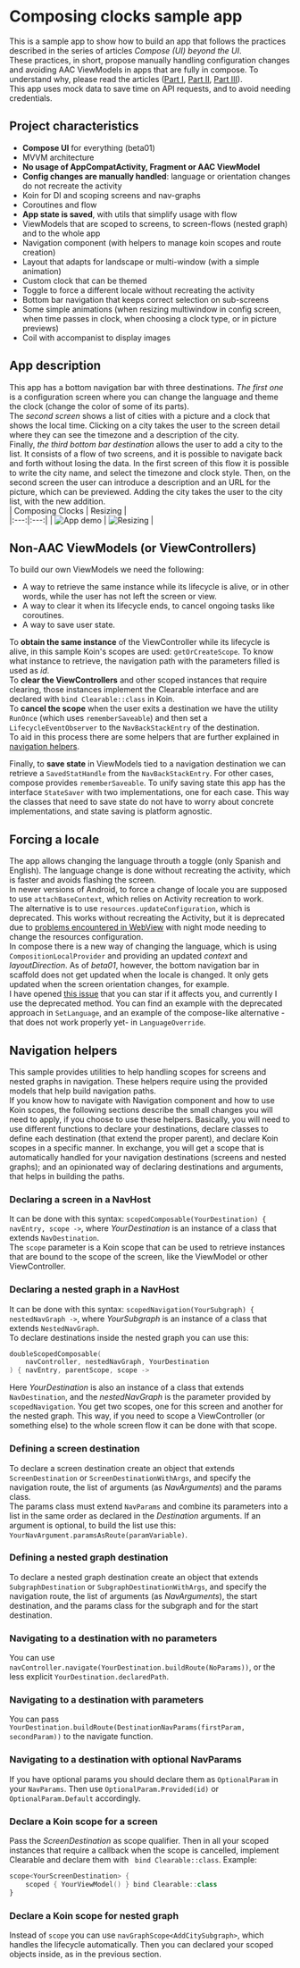 # Composing clocks sample app

This is a sample app to show how to build an app that follows the practices described in the series of articles *Compose (UI) beyond the UI*.  
These practices, in short, propose manually handling configuration changes and avoiding AAC ViewModels in apps that are fully in compose. To understand why, please read the articles ([Part I](https://proandroiddev.com/compose-ui-beyond-the-ui-part-i-big-changes-bfe824ee8ed4), [Part II](https://proandroiddev.com/compose-ui-beyond-the-ui-part-ii-applying-changes-b67b42ea7142), [Part III](https://jsaumell.medium.com/compose-ui-beyond-the-ui-part-iii-no-aac-viewmodel-and-a-sample-app-8e76dbdd1529)).  
This app uses mock data to save time on API requests, and to avoid needing credentials.  

## Project characteristics  
* **Compose UI** for everything (beta01)  
* MVVM architecture  
* **No usage of AppCompatActivity, Fragment or AAC ViewModel**  
* **Config changes are manually handled**: language or orientation changes do not recreate the activity  
* Koin for DI and scoping screens and nav-graphs  
* Coroutines and flow  
* **App state is saved**, with utils that simplify usage with flow  
* ViewModels that are scoped to screens, to screen-flows (nested graph) and to the whole app   
* Navigation component (with helpers to manage koin scopes and route creation)  
* Layout that adapts for landscape or multi-window (with a simple animation)  
* Custom clock that can be themed  
* Toggle to force a different locale without recreating the activity  
* Bottom bar navigation that keeps correct selection on sub-screens  
* Some simple animations (when resizing multiwindow in config screen, when time passes in clock, when choosing a clock type, or in picture previews)  
* Coil with accompanist to display images  

## App description  
This app has a bottom navigation bar with three destinations. *The first one* is a configuration screen where you can change the language and theme the clock (change the color of some of its parts).  
The *second screen* shows a list of cities with a picture and a clock that shows the local time. Clicking on a city takes the user to the screen detail where they can see the timezone and a description of the city.  
Finally, *the third bottom bar destination* allows the user to add a city to the list. It consists of a flow of two screens, and it is possible to navigate back and forth without losing the data. In the first screen of this flow it is possible to write the city name, and select the timezone and clock style. Then, on the second screen the user can introduce a description and an URL for the picture, which can be previewed. Adding the city takes the user to the city list, with the new addition.   
| Composing Clocks  | Resizing |  
|:---:|:---:|
| ![App demo](assets/composing_clocks.gif) | ![Resizing](assets/composing_clocks_resize.gif) |


## Non-AAC ViewModels (or ViewControllers)  
To build our own ViewModels we need the following:  

* A way to retrieve the same instance while its lifecycle is alive, or in other words, while the user has not left the screen or view.  
* A way to clear it when its lifecycle ends, to cancel ongoing tasks like coroutines.  
* A way to save user state.  

To **obtain the same instance** of the ViewController while its lifecycle is alive, in this sample Koin's scopes are used: `getOrCreateScope`. To know what instance to retrieve, the navigation path with the parameters filled is used as *id*.  
To **clear the ViewControllers** and other scoped instances that require clearing, those instances implement the Clearable interface and are declared with `bind Clearable::class` in Koin.  
To **cancel the scope** when the user exits a destination we have the utility `RunOnce` (which uses `rememberSaveable`) and then set a `LifecycleEventObserver` to the `NavBackStackEntry` of the destination.  
To aid in this process there are some helpers that are further explained in [navigation helpers](#navigation-helpers).  

Finally, to **save state** in ViewModels tied to a navigation destination we can retrieve a `SavedStatHandle` from the `NavBackStackEntry`. For other cases, compose provides `rememberSaveable`. To unify saving state this app has the interface `StateSaver` with two implementations, one for each case. This way the classes that need to save state do not have to worry about concrete implementations, and state saving is platform agnostic.  
  
## Forcing a locale  
The app allows changing the language throuth a toggle (only Spanish and English). The language change is done without recreating the activity, which is faster and avoids flashing the screen.  
In newer versions of Android, to force a change of locale you are supposed to use `attachBaseContext`, which relies on Activity recreation to work.  
The alternative is to use `resources.updateConfiguration`, which is deprecated. This works without recreating the Activity, but it is deprecated due to [problems encountered in WebView](https://medium.com/androiddevelopers/appcompat-v23-2-daynight-d10f90c83e94) with night mode needing to change the resources configuration.  
In compose there is a new way of changing the language, which is using `CompositionLocalProvider` and providing an updated *context* and *layoutDirection*. As of *beta01*, however, the bottom navigation bar in scaffold does not get updated when the locale is changed. It only gets updated when the screen orientation changes, for example.  
I have opened [this issue](https://issuetracker.google.com/issues/180701643) that you can star if it affects you, and currently I use the deprecated method. You can find an example with the deprecated approach in `SetLanguage`, and an example of the compose-like alternative -that does not work properly yet- in `LanguageOverride`.  
  
## Navigation helpers  
This sample provides utilities to help handling scopes for screens and nested graphs in navigation. These helpers require using the provided models that help build navigation paths.  
If you know how to navigate with Navigation component and how to use Koin scopes, the following sections describe the small changes you will need to apply, if you choose to use these helpers. Basically, you will need to use different functions to declare your destinations, declare classes to define each destination (that extend the proper parent), and declare Koin scopes in a specific manner. In exchange, you will get a scope that is automatically handled for your navigation destinations (screens and nested graphs); and an opinionated way of declaring destinations and arguments, that helps in building the paths.    

### Declaring a screen in a NavHost  
It can be done with this syntax: `scopedComposable(YourDestination) { navEntry, scope ->`, where *YourDestination* is an instance of a class that extends `NavDestination`.  
The `scope` parameter is a Koin scope that can be used to retrieve instances that are bound to the scope of the screen, like the ViewModel or other ViewController.  

### Declaring a nested graph in a NavHost  
It can be done with this syntax: `scopedNavigation(YourSubgraph) { nestedNavGraph ->`, where *YourSubgraph* is an instance of a class that extends `NestedNavGraph`.  
To declare destinations inside the nested graph you can use this:  
```kotlin  
doubleScopedComposable(
    navController, nestedNavGraph, YourDestination
) { navEntry, parentScope, scope ->
```  
Here *YourDestination* is also an instance of a class that extends `NavDestination`, and the *nestedNavGraph* is the parameter provided by `scopedNavigation`. You get two scopes, one for this screen and another for the nested graph. This way, if you need to scope a ViewController (or something else) to the whole screen flow it can be done with that scope.  

### Defining a screen destination  
To declare a screen destination create an object that extends `ScreenDestination` or `ScreenDestinationWithArgs`, and specify the navigation route, the list of arguments (as *NavArguments*) and the params class.  
The params class must extend `NavParams` and combine its parameters into a list in the same order as declared in the *Destination* arguments. If an argument is optional, to build the list use this: `YourNavArgument.paramsAsRoute(paramVariable)`.  

### Defining a nested graph destination  
To declare a nested graph destination create an object that extends `SubgraphDestination` or `SubgraphDestinationWithArgs`, and specify the navigation route, the list of arguments (as *NavArguments*), the start destination, and the params class for the subgraph and for the start destination.

### Navigating to a destination with **no** parameters  
You can use `navController.navigate(YourDestination.buildRoute(NoParams))`, or the less explicit `YourDestination.declaredPath`.  
### Navigating to a destination with parameters  
You can pass `YourDestination.buildRoute(DestinationNavParams(firstParam, secondParam))` to the navigate function.  
### Navigating to a destination with optional NavParams  
If you have optional params you should declare them as `OptionalParam` in your `NavParams`. Then use `OptionalParam.Provided(id)` or `OptionalParam.Default` accordingly.   

### Declare a Koin scope for a screen  
Pass the *ScreenDestination* as scope qualifier. Then in all your scoped instances that require a callback when the scope is cancelled, implement Clearable and declare them with ` bind Clearable::class`. Example:  
```kotlin  
scope<YourScreenDestination> {
    scoped { YourViewModel() } bind Clearable::class
}
```  

### Declare a Koin scope for nested graph  
Instead of `scope` you can use `navGraphScope<AddCitySubgraph>`, which handles the lifecycle automatically. Then you can declared your scoped objects inside, as in the previous section.   


   
